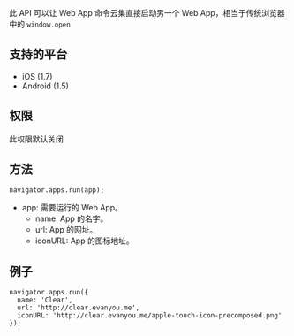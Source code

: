 此 API 可以让 Web App 命令云集直接启动另一个 Web App，相当于传统浏览器中的 `window.open`

## 支持的平台
* iOS (1.7)
* Android (1.5)

## 权限
此权限默认关闭

## 方法

```
navigator.apps.run(app);
```  

* app: 需要运行的 Web App。
	* name: App 的名字。
	* url: App 的网址。
	* iconURL: App 的图标地址。

## 例子

```
navigator.apps.run({
  name: 'Clear',
  url: 'http://clear.evanyou.me',
  iconURL: 'http://clear.evanyou.me/apple-touch-icon-precomposed.png'
});
```

